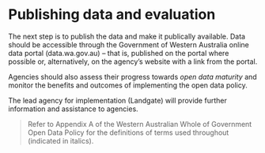 # Publishing data and evaluation
The next step is to publish the data and make it publically available. Data should be accessible through the
Government of Western Australia online data portal (data.wa.gov.au) – that is, published on the portal where
possible or, alternatively, on the agency’s website with a link from the portal.

Agencies should also assess their progress towards *open data maturity* and monitor the benefits and outcomes
of implementing the open data policy.

The lead agency for implementation (Landgate) will provide further information and assistance to agencies.

>Refer to Appendix A of the Western Australian Whole of Government Open Data Policy for the definitions of terms used
throughout (indicated in italics).

